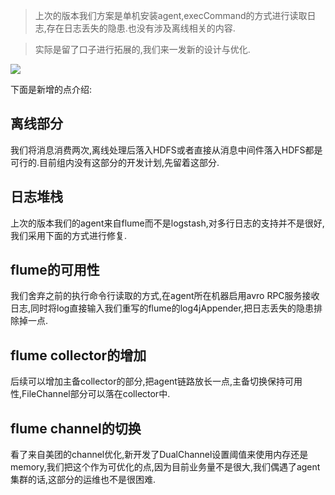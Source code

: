 > 上次的版本我们方案是单机安装agent,execCommand的方式进行读取日志,存在日志丢失的隐患.也没有涉及离线相关的内容. 

> 实际是留了口子进行拓展的,我们来一发新的设计与优化. 

![](http://7xqjx7.com1.z0.glb.clouddn.com/image/Screen%20Shot%202016-05-11%20at%2010.53.50.png?imageView2/2/h/400) 

下面是新增的点介绍:

## 离线部分 

我们将消息消费两次,离线处理后落入HDFS或者直接从消息中间件落入HDFS都是可行的.目前组内没有这部分的开发计划,先留着这部分. 

## 日志堆栈 

上次的版本我们的agent来自flume而不是logstash,对多行日志的支持并不是很好,我们采用下面的方式进行修复. 

## flume的可用性 

我们舍弃之前的执行命令行读取的方式,在agent所在机器启用avro RPC服务接收日志,同时将log直接输入我们重写的flume的log4jAppender,把日志丢失的隐患排除掉一点. 

## flume collector的增加 

后续可以增加主备collector的部分,把agent链路放长一点,主备切换保持可用性,FileChannel部分可以落在collector中. 

## flume channel的切换 

看了来自美团的channel优化,新开发了DualChannel设置阈值来使用内存还是memory,我们把这个作为可优化的点,因为目前业务量不是很大,我们偶遇了agent集群的话,这部分的运维也不是很困难.  









